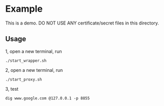 # Example

This is a demo. DO NOT USE ANY certificate/secret files in this directory.

## Usage

1, open a new terminal, run

```
./start_wrapper.sh
```

2, open a new terminal, run

```
./start_proxy.sh
```

3, test

```
dig www.google.com @127.0.0.1 -p 8855
```
